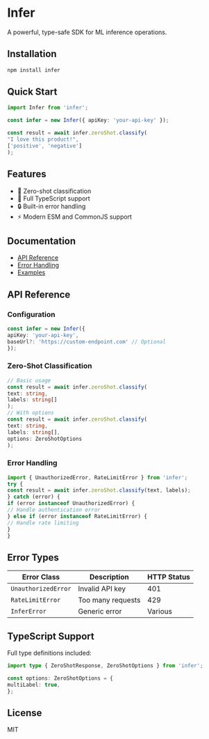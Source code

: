 # Infer

A powerful, type-safe SDK for ML inference operations.

## Installation

```bash
npm install infer
```
## Quick Start

```typescript
import Infer from 'infer';

const infer = new Infer({ apiKey: 'your-api-key' });

const result = await infer.zeroShot.classify(
"I love this product!",
['positive', 'negative']
);

```
## Features

- 🚀 Zero-shot classification
- 💪 Full TypeScript support
- 🔒 Built-in error handling
- ⚡️ Modern ESM and CommonJS support

## Documentation

- [API Reference](./docs/api.md)
- [Error Handling](./docs/errors.md)
- [Examples](./docs/examples.md)


## API Reference

### Configuration

```typescript
const infer = new Infer({
apiKey: 'your-api-key',
baseUrl?: 'https://custom-endpoint.com' // Optional
});
```

### Zero-Shot Classification

```typescript
// Basic usage
const result = await infer.zeroShot.classify(
text: string,
labels: string[]
);
// With options
const result = await infer.zeroShot.classify(
text: string,
labels: string[],
options: ZeroShotOptions
);
```

### Error Handling

```typescript
import { UnauthorizedError, RateLimitError } from 'infer';
try {
const result = await infer.zeroShot.classify(text, labels);
} catch (error) {
if (error instanceof UnauthorizedError) {
// Handle authentication error
} else if (error instanceof RateLimitError) {
// Handle rate limiting
}
}
``` 

## Error Types

| Error Class | Description | HTTP Status |
|-------------|-------------|-------------|
| `UnauthorizedError` | Invalid API key | 401 |
| `RateLimitError` | Too many requests | 429 |
| `InferError` | Generic error | Various |

## TypeScript Support

Full type definitions included:
```typescript
import type { ZeroShotResponse, ZeroShotOptions } from 'infer';

const options: ZeroShotOptions = {
multiLabel: true,
};

```


## License

MIT
